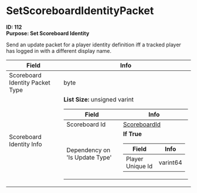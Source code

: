 # SetScoreboardIdentityPacket

**ID: 112**  
**Purpose: Set Scoreboard Identity**  

Send an update packet for a player identity definition iff a tracked player has logged in with a different display name.

<table><thead><tr><th>Field</th><th>Info</th></tr></thead><tbody>
<tr><td>Scoreboard Identity Packet Type</td><td>byte</td></tr>
<tr><td>Scoreboard Identity Info</td><td><b>List Size:</b> unsigned varint
  <table><thead><tr><th>Field</th><th>Info</th></tr></thead><tbody>
  <tr><td>Scoreboard Id</td><td><a href="../types/ScoreboardId.md">ScoreboardId</a></td></tr>
  <tr><td>Dependency on 'Is Update Type'</td><td><b>If True</b><br>
    <table><thead><tr><th>Field</th><th>Info</th></tr></thead><tbody>
    <tr><td>Player Unique Id</td><td>varint64</td></tr>
    </tbody></table></td></tr>
  </tbody></table></td></tr>
</tbody></table>